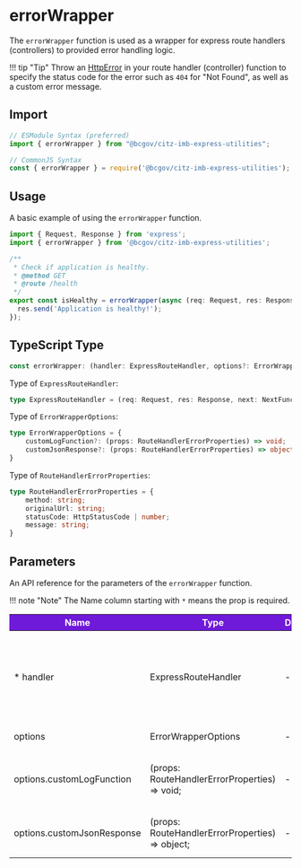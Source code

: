 # errorWrapper

The `errorWrapper` function is used as a wrapper for express route handlers (controllers) to provided error handling logic.

!!! tip "Tip"
    Throw an [HttpError] in your route handler (controller) function to specify the status code for the error such as `404` for "Not Found", as well as a custom error message.

## Import

```JavaScript
// ESModule Syntax (preferred)
import { errorWrapper } from "@bcgov/citz-imb-express-utilities";

// CommonJS Syntax
const { errorWrapper } = require('@bcgov/citz-imb-express-utilities');
```

## Usage

A basic example of using the `errorWrapper` function.

```JavaScript
import { Request, Response } from 'express';
import { errorWrapper } from '@bcgov/citz-imb-express-utilities';

/**
 * Check if application is healthy.
 * @method GET
 * @route /health
 */
export const isHealthy = errorWrapper(async (req: Request, res: Response) => {
  res.send('Application is healthy!');
});
```

## TypeScript Type

<!-- The following code block is auto generated when types in the package change. -->
<!-- TYPE: errorWrapper -->
```TypeScript
const errorWrapper: (handler: ExpressRouteHandler, options?: ErrorWrapperOptions) => (req: Request, res: Response, next: NextFunction) => Promise<void>;
```

Type of `ExpressRouteHandler`:

<!-- The following code block is auto generated when types in the package change. -->
<!-- TYPE: ExpressRouteHandler -->
```TypeScript
type ExpressRouteHandler = (req: Request, res: Response, next: NextFunction) => Promise<void | Response<unknown> | undefined>;
```

Type of `ErrorWrapperOptions`:

<!-- The following code block is auto generated when types in the package change. -->
<!-- TYPE: ErrorWrapperOptions -->
```TypeScript
type ErrorWrapperOptions = {
    customLogFunction?: (props: RouteHandlerErrorProperties) => void;
    customJsonResponse?: (props: RouteHandlerErrorProperties) => object;
}
```

Type of `RouteHandlerErrorProperties`:

<!-- The following code block is auto generated when types in the package change. -->
<!-- TYPE: RouteHandlerErrorProperties -->
```TypeScript
type RouteHandlerErrorProperties = {
    method: string;
    originalUrl: string;
    statusCode: HttpStatusCode | number;
    message: string;
}
```

## Parameters

An API reference for the parameters of the `errorWrapper` function.

!!! note "Note"
    The Name column starting with `*` means the prop is required.

<table>
  <!-- Table columns -->
  <thead>
    <tr>
      <th style="background: #6f19d9; color: white;">Name</th>
      <th style="background: #6f19d9; color: white;">Type</th>
      <th style="background: #6f19d9; color: white;">Default</th>
      <th style="background: #6f19d9; color: white;">Description</th>
    </tr>
  </thead>

  <!-- Table rows -->
  <tbody>
    <tr>
      <td>* handler</td>
      <td>ExpressRouteHandler</td>
      <td>-</td>
      <td>The express route handler (controller) function that is called when accessing a route.</td>
    </tr>
    <tr>
      <td>options</td>
      <td>ErrorWrapperOptions</td>
      <td>-</td>
      <td>Configuration options.</td>
    </tr>
    <tr>
      <td>options.customLogFunction</td>
      <td>(props: RouteHandlerErrorProperties) => void;</td>
      <td>-</td>
      <td>Custom function to call instead of the default log message.</td>
    </tr>
    <tr>
      <td>options.customJsonResponse</td>
      <td>(props: RouteHandlerErrorProperties) => object;</td>
      <td>-</td>
      <td>Custom json response to send to the client.</td>
    </tr>
  </tbody>
</table>

<!-- Link References -->
[HttpError]: ../http-error
